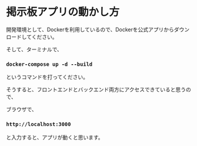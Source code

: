 # 掲示板アプリの動かし方

開発環境として、Dockerを利用しているので、Dockerを公式アプリからダウンロードしてください。

そして、ターミナルで、

###  `docker-compose up -d --build`

というコマンドを打ってください。

そうすると、フロントエンドとバックエンド両方にアクセスできていると思うので、

ブラウザで、

### `http://localhost:3000`

と入力すると、アプリが動くと思います。